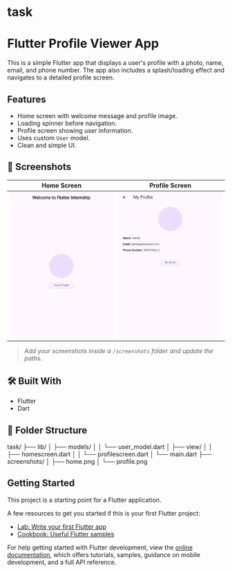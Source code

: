 # task
# Flutter Profile Viewer App

This is a simple Flutter app that displays a user's profile with a photo, name, email, and phone number. The app also includes a splash/loading effect and navigates to a detailed profile screen.

##  Features

- Home screen with welcome message and profile image.
- Loading spinner before navigation.
- Profile screen showing user information.
- Uses custom `User` model.
- Clean and simple UI.

## 📸 Screenshots

| Home Screen | Profile Screen |
|-------------|----------------|
| ![Home](screenshots\home.png) | ![Profile](screenshots\profile.png) |

> *Add your screenshots inside a `/screenshots` folder and update the paths.*

## 🛠️ Built With

- Flutter
- Dart

## 📁 Folder Structure

task/
├── lib/
│ ├── models/
│ │ └── user_model.dart
│ ├── view/
│ │ ├── homescreen.dart
│ │ └── profilescreen.dart
│ └── main.dart
├── screenshots/
│ ├── home.png
│ └── profile.png

## Getting Started

This project is a starting point for a Flutter application.

A few resources to get you started if this is your first Flutter project:

- [Lab: Write your first Flutter app](https://docs.flutter.dev/get-started/codelab)
- [Cookbook: Useful Flutter samples](https://docs.flutter.dev/cookbook)

For help getting started with Flutter development, view the
[online documentation](https://docs.flutter.dev/), which offers tutorials,
samples, guidance on mobile development, and a full API reference.
